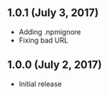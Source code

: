 ## 1.0.1 (July 3, 2017)
 * Adding .npmignore
 * Fixing bad URL

## 1.0.0 (July 2, 2017)
 * Initial release
